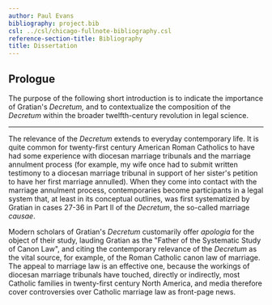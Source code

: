 ```yaml
---
author: Paul Evans
bibliography: project.bib
csl: ../csl/chicago-fullnote-bibliography.csl
reference-section-title: Bibliography
title: Dissertation
---
```

## Prologue

The purpose of the following short introduction is to indicate the
importance of Gratian's *Decretum,* and to contextualize the
composition of the *Decretum* within the broader twelfth-century
revolution in legal science.

* * *

The relevance of the *Decretum* extends to everyday contemporary
life. It is quite common for twenty-first century American Roman
Catholics to have had some experience with diocesan marriage tribunals
and the marriage annulment process (for example, my wife once had
to submit written testimony to a diocesan marriage tribunal in
support of her sister's petition to have her first marriage annulled).
When they come into contact with the marriage annulment process,
contemporaries become participants in a legal system that, at least
in its conceptual outlines, was first systematized by Gratian in
cases 27-36 in Part II of the *Decretum*, the so-called marriage
*causae*.

Modern scholars of Gratian's *Decretum* customarily offer *apologia*
for the object of their study, lauding Gratian as the "Father of
the Systematic Study of Canon Law", and citing the contemporary
relevance of the *Decretum* as the vital source, for example, of
the Roman Catholic canon law of marriage. The appeal to marriage
law is an effective one, because the workings of diocesan marriage
tribunals have touched, directly or indirectly, most Catholic
families in twenty-first century North America, and media therefore
cover controversies over Catholic marriage law as front-page news.

